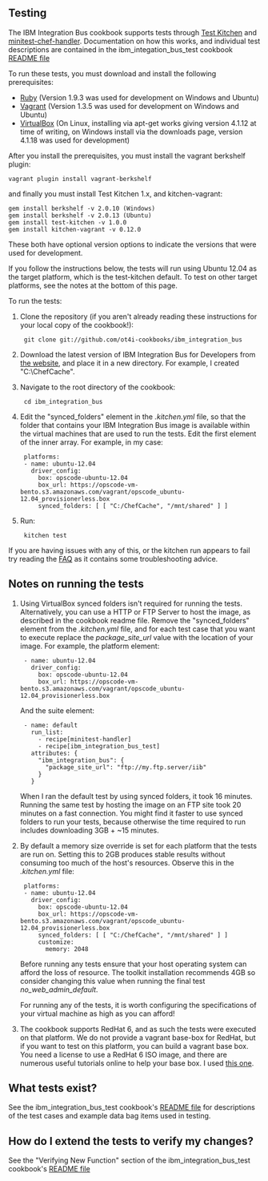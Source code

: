 Testing
-------

The IBM Integration Bus cookbook supports tests through [Test Kitchen](http://kitchen.ci) and [minitest-chef-handler](https://github.com/calavera/minitest-chef-handler). Documentation on how this works, and individual test descriptions are contained in the ibm\_integation\_bus\_test cookbook [README file](./test/cookbooks/ibm_integration_bus_test/README.md)

To run these tests, you must download and install the following prerequisites:

* [Ruby](./FAQ#Q4) (Version 1.9.3 was used for development on Windows and Ubuntu)
* [Vagrant](https://downloads.vagrantup.com/tags/v1.3.5) (Version 1.3.5 was used for development on Windows and Ubuntu)
* [VirtualBox](https://www.virtualbox.org/wiki/Download_Old_Builds_4_1) (On Linux, installing via apt-get works giving version 4.1.12 at time of writing, on Windows install via the downloads page, version 4.1.18 was used for development)

After you install the prerequisites, you must install the vagrant berkshelf plugin:

	vagrant plugin install vagrant-berkshelf

and finally you must install Test Kitchen 1.x, and kitchen-vagrant:

	gem install berkshelf -v 2.0.10 (Windows) 
	gem install berkshelf -v 2.0.13 (Ubuntu) 
	gem install test-kitchen -v 1.0.0
	gem install kitchen-vagrant -v 0.12.0

These both have optional version options to indicate the versions that were used for development.

If you follow the instructions below, the tests will run using Ubuntu 12.04 as the target platform, which is the test-kitchen default. To test on other target platforms, see the notes at the bottom of this page.

To run the tests:

1. Clone the repository (if you aren't already reading these instructions for your local copy of the cookbook!):

		git clone git://github.com/ot4i-cookbooks/ibm_integration_bus

2. Download the latest version of IBM Integration Bus for Developers from [the website](https://www14.software.ibm.com/webapp/iwm/web/signup.do?source=swg-wmbfd&S_TACT=109KA7GW&S_CMP=web_opp_ibm_ws_appint_integrationbus&lang=en_US&S_PKG=dk), and place it in a new directory. For example, I created "C:\ChefCache".

3. Navigate to the root directory of the cookbook:

		cd ibm_integration_bus

4. Edit the "synced_folders" element in the *.kitchen.yml* file, so that the folder that contains your IBM Integration Bus image is available within the virtual machines that are used to run the tests. Edit the first element of the inner array. For example, in my case:

		
		platforms:
		- name: ubuntu-12.04
  		  driver_config:
    	    box: opscode-ubuntu-12.04
    	    box_url: https://opscode-vm-bento.s3.amazonaws.com/vagrant/opscode_ubuntu-12.04_provisionerless.box
      	    synced_folders: [ [ "C:/ChefCache", "/mnt/shared" ] ]
		

5. Run:

		kitchen test

If you are having issues with any of this, or the kitchen run appears to fail try reading the [FAQ](./FAQ.md) as it contains some troubleshooting advice.

Notes on running the tests
--------------------------

1. Using VirtualBox synced folders isn't required for running the tests. Alternatively, you can use a HTTP or FTP Server to host the image, as described in the cookbook readme file. Remove the "synced_folders" element from the *.kitchen.yml* file, and for each test case that you want to execute replace the *package\_site\_url* value with the location of your image. For example, the platform element:

		
		- name: ubuntu-12.04
  		  driver_config:
    	    box: opscode-ubuntu-12.04
    	    box_url: https://opscode-vm-bento.s3.amazonaws.com/vagrant/opscode_ubuntu-12.04_provisionerless.box
    
	And the suite element:

		- name: default
  		  run_list:
    	    - recipe[minitest-handler]
    	    - recipe[ibm_integration_bus_test]
  		  attributes: {
    	    "ibm_integration_bus": {
      	      "package_site_url": "ftp://my.ftp.server/iib"
    	    }
  		  }

	When I ran the default test by using synced folders, it took 16 minutes. Running the same test by hosting the image on an FTP site took 20 minutes on a fast connection. You might find it faster to use synced folders to run your tests, because otherwise the time required to run includes downloading 3GB + ~15 minutes. 

2. By default a memory size override is set for each platform that the tests are run on. Setting this to 2GB produces stable results without consuming too much of the host's resources. Observe this in the *.kitchen.yml* file:
 
		platforms:
		- name: ubuntu-12.04
  		  driver_config:
    	    box: opscode-ubuntu-12.04
    	    box_url: https://opscode-vm-bento.s3.amazonaws.com/vagrant/opscode_ubuntu-12.04_provisionerless.box
      	    synced_folders: [ [ "C:/ChefCache", "/mnt/shared" ] ]
		    customize:
		      memory: 2048

	Before running any tests ensure that your host operating system can afford the loss of resource. The toolkit installation recommends 4GB so consider changing this value when running the final test *no\_web\_admin\_default*.

	For running any of the tests, it is worth configuring the specifications of your virtual machine as high as you can afford!

3. The cookbook supports RedHat 6, and as such the tests were executed on that platform. We do not provide a vagrant base-box for RedHat, but if you want to test on this platform, you can build a vagrant base box. You need a license to use a RedHat 6 ISO image, and there are numerous useful tutorials online to help your base box. I used [this one](http://pyfunc.blogspot.com/2011/11/creating-base-box-from-scratch-for.html).


What tests exist?
-----------------

See the ibm\_integration\_bus_test cookbook's [README file](./test/cookbooks/ibm_integration_bus/README.md) for descriptions of the test cases and example data bag items used in testing.

How do I extend the tests to verify my changes?
-----------------------------------------------

See the "Verifying New Function" section of the ibm\_integration\_bus_test cookbook's [README file](./test/cookbooks/ibm_integration_bus/README.md)